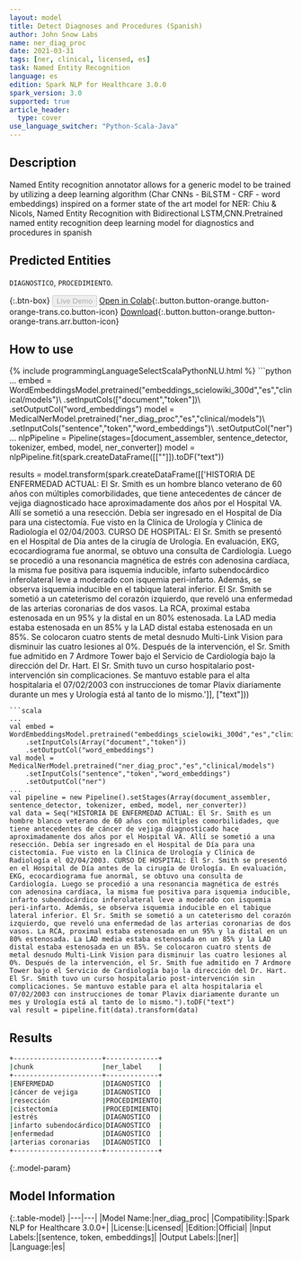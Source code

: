 ```yaml
---
layout: model
title: Detect Diagnoses and Procedures (Spanish)
author: John Snow Labs
name: ner_diag_proc
date: 2021-03-31
tags: [ner, clinical, licensed, es]
task: Named Entity Recognition
language: es
edition: Spark NLP for Healthcare 3.0.0
spark_version: 3.0
supported: true
article_header:
  type: cover
use_language_switcher: "Python-Scala-Java"
---
```


## Description

Named Entity recognition annotator allows for a generic model to be trained by utilizing a deep learning algorithm (Char CNNs - BiLSTM - CRF - word embeddings) inspired on a former state of the art model for NER: Chiu & Nicols, Named Entity Recognition with Bidirectional LSTM,CNN.Pretrained named entity recognition deep learning model for diagnostics and procedures in spanish

## Predicted Entities

``DIAGNOSTICO``, ``PROCEDIMIENTO``.

{:.btn-box}
<button class="button button-orange" disabled>Live Demo</button>
[Open in Colab](https://colab.research.google.com/github/JohnSnowLabs/spark-nlp-workshop/blob/master/tutorials/Certification_Trainings/Healthcare/1.Clinical_Named_Entity_Recognition_Model.ipynb){:.button.button-orange.button-orange-trans.co.button-icon}
[Download](https://s3.amazonaws.com/auxdata.johnsnowlabs.com/clinical/models/ner_diag_proc_es_3.0.0_3.0_1617208422892.zip){:.button.button-orange.button-orange-trans.arr.button-icon}

## How to use



<div class="tabs-box" markdown="1">
{% include programmingLanguageSelectScalaPythonNLU.html %}
```python
...
embed = WordEmbeddingsModel.pretrained("embeddings_scielowiki_300d","es","clinical/models")\
	.setInputCols(["document","token"])\
	.setOutputCol("word_embeddings")
model = MedicalNerModel.pretrained("ner_diag_proc","es","clinical/models")\
	.setInputCols("sentence","token","word_embeddings")\
	.setOutputCol("ner")
...
nlpPipeline = Pipeline(stages=[document_assembler, sentence_detector, tokenizer, embed, model, ner_converter])
model = nlpPipeline.fit(spark.createDataFrame([[""]]).toDF("text"))

results = model.transform(spark.createDataFrame([['HISTORIA DE ENFERMEDAD ACTUAL: El Sr. Smith es un hombre blanco veterano de 60 años con múltiples comorbilidades, que tiene antecedentes de cáncer de vejiga diagnosticado hace aproximadamente dos años por el Hospital VA. Allí se sometió a una resección. Debía ser ingresado en el Hospital de Día para una cistectomía. Fue visto en la Clínica de Urología y Clínica de Radiología el 02/04/2003. CURSO DE HOSPITAL: El Sr. Smith se presentó en el Hospital de Día antes de la cirugía de Urología. En evaluación, EKG, ecocardiograma fue anormal, se obtuvo una consulta de Cardiología. Luego se procedió a una resonancia magnética de estrés con adenosina cardíaca, la misma fue positiva para isquemia inducible, infarto subendocárdico inferolateral leve a moderado con isquemia peri-infarto. Además, se observa isquemia inducible en el tabique lateral inferior. El Sr. Smith se sometió a un cateterismo del corazón izquierdo, que reveló una enfermedad de las arterias coronarias de dos vasos. La RCA, proximal estaba estenosada en un 95% y la distal en un 80% estenosada. La LAD media estaba estenosada en un 85% y la LAD distal estaba estenosada en un 85%. Se colocaron cuatro stents de metal desnudo Multi-Link Vision para disminuir las cuatro lesiones al 0%. Después de la intervención, el Sr. Smith fue admitido en 7 Ardmore Tower bajo el Servicio de Cardiología bajo la dirección del Dr. Hart. El Sr. Smith tuvo un curso hospitalario post-intervención sin complicaciones. Se mantuvo estable para el alta hospitalaria el 07/02/2003 con instrucciones de tomar Plavix diariamente durante un mes y Urología está al tanto de lo mismo.']], ["text"]))
```
```scala
...
val embed = WordEmbeddingsModel.pretrained("embeddings_scielowiki_300d","es","clinical/models")
	.setInputCols(Array("document","token"))
	.setOutputCol("word_embeddings")
val model = MedicalNerModel.pretrained("ner_diag_proc","es","clinical/models")
	.setInputCols("sentence","token","word_embeddings")
	.setOutputCol("ner")
...
val pipeline = new Pipeline().setStages(Array(document_assembler, sentence_detector, tokenizer, embed, model, ner_converter))
val data = Seq("HISTORIA DE ENFERMEDAD ACTUAL: El Sr. Smith es un hombre blanco veterano de 60 años con múltiples comorbilidades, que tiene antecedentes de cáncer de vejiga diagnosticado hace aproximadamente dos años por el Hospital VA. Allí se sometió a una resección. Debía ser ingresado en el Hospital de Día para una cistectomía. Fue visto en la Clínica de Urología y Clínica de Radiología el 02/04/2003. CURSO DE HOSPITAL: El Sr. Smith se presentó en el Hospital de Día antes de la cirugía de Urología. En evaluación, EKG, ecocardiograma fue anormal, se obtuvo una consulta de Cardiología. Luego se procedió a una resonancia magnética de estrés con adenosina cardíaca, la misma fue positiva para isquemia inducible, infarto subendocárdico inferolateral leve a moderado con isquemia peri-infarto. Además, se observa isquemia inducible en el tabique lateral inferior. El Sr. Smith se sometió a un cateterismo del corazón izquierdo, que reveló una enfermedad de las arterias coronarias de dos vasos. La RCA, proximal estaba estenosada en un 95% y la distal en un 80% estenosada. La LAD media estaba estenosada en un 85% y la LAD distal estaba estenosada en un 85%. Se colocaron cuatro stents de metal desnudo Multi-Link Vision para disminuir las cuatro lesiones al 0%. Después de la intervención, el Sr. Smith fue admitido en 7 Ardmore Tower bajo el Servicio de Cardiología bajo la dirección del Dr. Hart. El Sr. Smith tuvo un curso hospitalario post-intervención sin complicaciones. Se mantuvo estable para el alta hospitalaria el 07/02/2003 con instrucciones de tomar Plavix diariamente durante un mes y Urología está al tanto de lo mismo.").toDF("text")
val result = pipeline.fit(data).transform(data)
```
</div>

## Results

```bash
+----------------------+-------------+
|chunk                 |ner_label    |
+----------------------+-------------+
|ENFERMEDAD            |DIAGNOSTICO  |
|cáncer de vejiga      |DIAGNOSTICO  |
|resección             |PROCEDIMIENTO|
|cistectomía           |PROCEDIMIENTO|
|estrés                |DIAGNOSTICO  |
|infarto subendocárdico|DIAGNOSTICO  |
|enfermedad            |DIAGNOSTICO  |
|arterias coronarias   |DIAGNOSTICO  |
+----------------------+-------------+
```

{:.model-param}
## Model Information

{:.table-model}
|---|---|
|Model Name:|ner_diag_proc|
|Compatibility:|Spark NLP for Healthcare 3.0.0+|
|License:|Licensed|
|Edition:|Official|
|Input Labels:|[sentence, token, embeddings]|
|Output Labels:|[ner]|
|Language:|es|